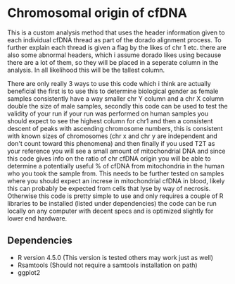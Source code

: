 # Chromosomal origin of cfDNA

This is a custom analysis method that uses the header information given to each individual cfDNA thread as part of the dorado alignment process. 
To further explain each thread is given a flag by the likes of chr 1 etc. there are also some abnormal headers, which i assume dorado likes using because there are a lot of them, so they will be placed in a seperate column in the analysis. In all likelihood this will be the tallest column. 

There are only really 3 ways to use this code which i think are actually beneficial the first is to use this to determine biological gender as female samples consistently have a way smaller chr Y column and a chr X column double the size of male samples, secondly this code can be used to test the validity of your run if your run was performed on human samples you should expect to see the highest column for chr1 and then a consistent descent of peaks with ascending chromosome numbers, this is consistent with known sizes of chromosomes (chr x and chr y are independent and don't count toward this phenomena) and then finally if you used T2T as your reference you will see a small amount of mitochondrial DNA and since this code gives info on the ratio of chr cfDNA origin you will be able to determine a potentially useful % of cfDNA from mitochondria in the human who you took the sample from. This needs to be further tested on samples where you should expect an increse in mitochondrial cfDNA in blood, likely this can probably be expected from cells that lyse by way of necrosis.
Otherwise this code is pretty simple to use and only requires a couple of R libraries to be installed (listed under dependencies) the code can be run locally on any computer with decent specs and is optimized slightly for lower end hardware.
## Dependencies
- R version 4.5.0 (This version is tested others may work just as well)
- Rsamtools (Should not require a samtools installation on path)
- ggplot2
